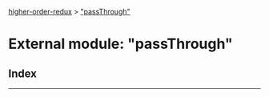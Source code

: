 [higher-order-redux](../README.md) > ["passThrough"](../modules/_passthrough_.md)

# External module: "passThrough"

## Index

---

